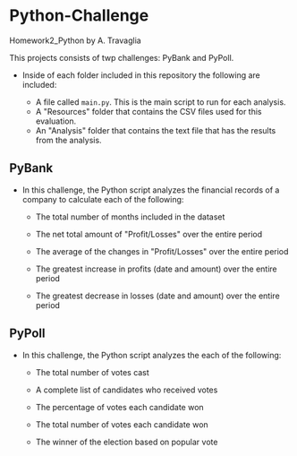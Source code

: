 # Python-Challenge

Homework2_Python by A. Travaglia

This projects consists of twp challenges: PyBank and PyPoll.

* Inside of each folder included in this repository the following are included:

  * A file called `main.py`. This is the main script to run for each analysis.
  * A "Resources" folder that contains the CSV files used for this evaluation. 
  * An "Analysis" folder that contains the text file that has the results from the analysis.

## PyBank

* In this challenge, the Python script analyzes the financial records of a company to calculate each of the following:

  * The total number of months included in the dataset

  * The net total amount of "Profit/Losses" over the entire period

  * The average of the changes in "Profit/Losses" over the entire period

  * The greatest increase in profits (date and amount) over the entire period

  * The greatest decrease in losses (date and amount) over the entire period

## PyPoll

* In this challenge, the Python script analyzes the each of the following:

  * The total number of votes cast

  * A complete list of candidates who received votes

  * The percentage of votes each candidate won

  * The total number of votes each candidate won

  * The winner of the election based on popular vote